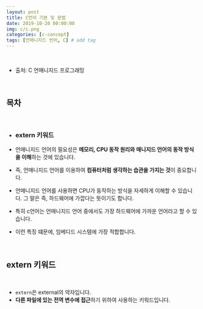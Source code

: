 ```yaml
---
layout: post
title: C언어 기본 및 문법
date: 2019-10-20 00:00:00
img: c/c.png
categories: [c-concept] 
tags: [언매니지드 언어, C] # add tag
---
```


<br>

- 출처: C 언매니지드 프로그래밍

<br>

## **목차**

<br>

- ### extern 키워드

- 언매니지드 언어의 필요성은 **메모리, CPU 동작 원리와 매니지드 언어의 동작 방식을 이해**하는 것에 있습니다. 
- 즉, 언매니지드 언어를 이용하여 **컴퓨터처럼 생각하는 습관을 가지는 것**이 중요합니다.
- 언매니지드 언어를 사용하면 CPU가 동작하는 방식을 자세하게 이해할 수 있습니다. 그 말은 즉, 하드웨어에 가깝다는 뜻이기도 합니다.
- 특히 c언어는 언매니지드 언어 중에서도 가장 하드웨어에 가까운 언어라고 할 수 있습니다.
- 이런 특징 떄문에, 임베디드 시스템에 가장 적합합니다. 

<br>

## **extern 키워드**

<br>

- `extern`은 external의 약자입니다. 
- **다른 파일에 있는 전역 변수에 접근**하기 위하여 사용하는 키워드입니다. 
